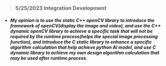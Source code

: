 
> ### 5/25/2023 Integration Development
* ##### My opinion is to use the static C++ openCV library to introduce the framework of openCV(display the image and video), and use the C++ dynamic openCV library to achieve a specific task that will not be required by the runtime process(helps the special image processing function), and introduce the C static library to enhance a specific algorithm calculation that help achieve python AI model, and use C dynamic library to achieve my own design algorithm calculation that may be used after runtime process.

